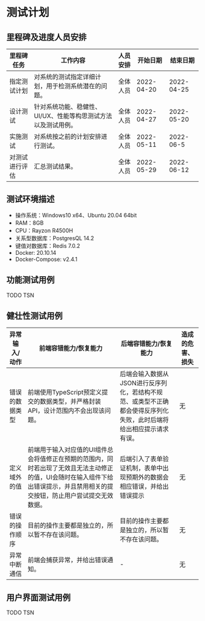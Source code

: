 # 测试计划

## 里程碑及进度人员安排

| 里程碑任务     | 工作内容                                                      | 人员安排 | 开始日期   | 结束日期   |
| -------------- | ------------------------------------------------------------- | -------- | ---------- | ---------- |
| 指定测试计划   | 对系统的测试指定详细计划，用于检测系统潜在的问题。            | 全体人员 | 2022-04-20 | 2022-04-25 |
| 设计测试       | 针对系统功能、稳健性、UI/UX、性能等构思测试方法以及测试用例。 | 全体人员 | 2022-04-27 | 2022-05-20 |
| 实施测试       | 对系统按之前的计划安排进行测试。                              | 全体人员 | 2022-05-11 | 2022-06-5  |
| 对测试进行评估 | 汇总测试结果。                                                | 全体人员 | 2022-05-29 | 2022-06-12 |

## 测试环境描述

- 操作系统：Windows10 x64、Ubuntu 20.04 64bit
- RAM：8GB
- CPU：Rayzon R4500H
- 关系型数据库：PostgresQL 14.2
- 键值对数据库：Redis 7.0.2
- Docker: 20.10.14
- Docker-Compose: v2.4.1

## 功能测试用例

TODO TSN

## 健壮性测试用例

| 异常输入/动作  | 前端容错能力/恢复能力                                                                                                                                                          | 后端容错能力/恢复能力                                                                                              | 造成的危害、损失 |
| -------------- | ------------------------------------------------------------------------------------------------------------------------------------------------------------------------------ | ------------------------------------------------------------------------------------------------------------------ | ---------------- |
| 错误的数据类型 | 前端使用TypeScript预定义提交的数据类型，并严格封装API，设计范围内不会出现该问题。                                                                                        | 后端会输入数据从JSON进行反序列化，若结构不规范、或类型不正确都会使得反序列化失败，此时后端将给出相应提示请求有误。 | 无               |
| 定义域外的值   | 前端用于输入对应值的UI组件总会将值修正在预期的范围内，同时若出现了无效且无法主动修正的值，UI会随时在输入组件下给出错误提示，并且禁用相关的提交按钮，防止用户尝试提交无效数据。 | 后端引入了表单验证机制，表单中出现预期外的数据会相应错误，并给出错误提示                                           | 无               |
| 错误的操作顺序 | 目前的操作主要都是独立的，所以暂不存在该问题。                                                                                                                                 | 目前的操作主要都是独立的，所以暂不存在该问题。                                                                     | 无               |
| 异常中断通信   | 前端会捕获异常，并给出错误通知。                                                                                                                                               | -                                                                                                                  | 无               |

## 用户界面测试用例

TODO TSN